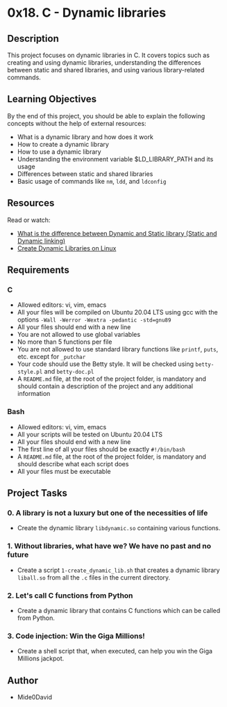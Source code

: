 # 0x18. C - Dynamic libraries

## Description
This project focuses on dynamic libraries in C. It covers topics such as creating and using dynamic libraries, understanding the differences between static and shared libraries, and using various library-related commands.

## Learning Objectives
By the end of this project, you should be able to explain the following concepts without the help of external resources:
- What is a dynamic library and how does it work
- How to create a dynamic library
- How to use a dynamic library
- Understanding the environment variable $LD_LIBRARY_PATH and its usage
- Differences between static and shared libraries
- Basic usage of commands like `nm`, `ldd`, and `ldconfig`

## Resources
Read or watch:
- [What is the difference between Dynamic and Static library (Static and Dynamic linking)](https://www.youtube.com/watch?v=eW5he5uFBNM)
- [Create Dynamic Libraries on Linux](https://www.youtube.com/watch?v=Y6WwzY3SwN0)

## Requirements
### C
- Allowed editors: vi, vim, emacs
- All your files will be compiled on Ubuntu 20.04 LTS using gcc with the options `-Wall -Werror -Wextra -pedantic -std=gnu89`
- All your files should end with a new line
- You are not allowed to use global variables
- No more than 5 functions per file
- You are not allowed to use standard library functions like `printf`, `puts`, etc. except for `_putchar`
- Your code should use the Betty style. It will be checked using `betty-style.pl` and `betty-doc.pl`
- A `README.md` file, at the root of the project folder, is mandatory and should contain a description of the project and any additional information

### Bash
- Allowed editors: vi, vim, emacs
- All your scripts will be tested on Ubuntu 20.04 LTS
- All your files should end with a new line
- The first line of all your files should be exactly `#!/bin/bash`
- A `README.md` file, at the root of the project folder, is mandatory and should describe what each script does
- All your files must be executable

## Project Tasks
### 0. A library is not a luxury but one of the necessities of life
- Create the dynamic library `libdynamic.so` containing various functions.

### 1. Without libraries, what have we? We have no past and no future
- Create a script `1-create_dynamic_lib.sh` that creates a dynamic library `liball.so` from all the `.c` files in the current directory.

### 2. Let's call C functions from Python
- Create a dynamic library that contains C functions which can be called from Python.

### 3. Code injection: Win the Giga Millions!
- Create a shell script that, when executed, can help you win the Giga Millions jackpot.

## Author
- Mide0David

